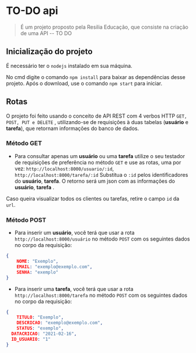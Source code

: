 # TO-DO api
> É um projeto proposto pela Resilia Educação, que consiste na criação de uma API -- TO DO

## Inicialização do projeto
É necessário ter o `nodejs` instalado em sua máquina.

No cmd digite o comando `npm install` para baixar as dependências desse projeto. Após o download, use o comando `npm start` para iniciar.


## Rotas
 O projeto foi feito usando o conceito de API REST com 4 verbos HTTP `GET, POST, PUT e DELETE` , utilizando-se de requisições à duas tabelas (**usuário** e **tarefa**), que retornam informações do banco de dados.

### Método GET
- Para consultar apenas um **usuário** ou uma **tarefa** utilize o seu testador de requisições de preferência no método `GET` e use as rotas, uma por vez:
`http://localhost:8000/usuario/:id`,
`http://localhost:8000/tarefa/:id` 
Substitua o `:id` pelos identificadores do **usuário**, **tarefa**.
O retorno será um json com as informações do **usuário**, **tarefa** .

Caso queira visualizar todos os clientes ou tarefas, retire o campo `id` da `url`.


### Método POST
- Para inserir um **usuário**, você terá que usar a rota `http://localhost:8000/usuário` no método `POST` com os seguintes dados no corpo da requisição:

```json
{
	NOME: "Exemplo",
	EMAIL: "exemplo@exemplo.com",
	SENHA: "exemplo"
}
```
- Para inserir uma **tarefa**, você terá que usar a rota `http://localhost:8000/tarefa` no método `POST` com os seguintes dados no corpo da requisição:

```json
{
	TITULO: "Exemplo",
	DESCRICAO: "exemplo@exemplo.com",
	STATUS: "exemplo",
  DATACRICAO: "2021-02-16",
  ID_USUARIO: "1" 
}
```
